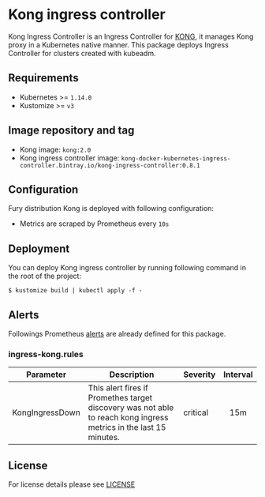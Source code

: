 # Kong ingress controller

Kong Ingress Controller is an Ingress Controller for [KONG](https://konghq.com/), it manages Kong proxy in a Kubernetes native manner. This package deploys Ingress Controller for clusters created with kubeadm.


## Requirements

- Kubernetes >= `1.14.0`
- Kustomize >= `v3`


## Image repository and tag

* Kong image: `kong:2.0`
* Kong ingress controller image: `kong-docker-kubernetes-ingress-controller.bintray.io/kong-ingress-controller:0.8.1`


## Configuration

Fury distribution Kong is deployed with following configuration:

- Metrics are scraped by Prometheus every `10s`


## Deployment

You can deploy Kong ingress controller by running following command in the root of the project:

`$ kustomize build | kubectl apply -f -`


## Alerts

Followings Prometheus [alerts](https://prometheus.io/docs/prometheus/latest/configuration/alerting_rules/) are already defined for this package.

### ingress-kong.rules
| Parameter | Description | Severity | Interval |
|------|-------------|----------|:-----:|
| KongIngressDown | This alert fires if Promethes target discovery was not able to reach kong ingress metrics in the last 15 minutes. | critical | 15m |


## License

For license details please see [LICENSE](https://sighup.io/fury/license)
